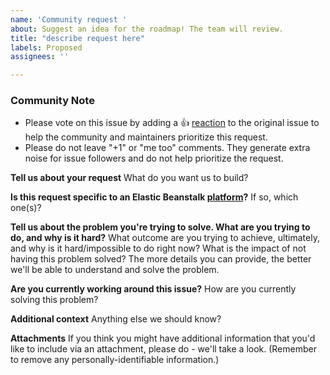 ```yaml
---
name: 'Community request '
about: Suggest an idea for the roadmap! The team will review.
title: "describe request here"
labels: Proposed
assignees: ''

---
```

<!--- Please keep this note for the community --->

### Community Note

* Please vote on this issue by adding a 👍 [reaction](https://blog.github.com/2016-03-10-add-reactions-to-pull-requests-issues-and-comments/) to the original issue to help the community and maintainers prioritize this request.
* Please do not leave "+1" or "me too" comments. They generate extra noise for issue followers and do not help prioritize the request.

<!--- Thank you for keeping this note for the community --->

**Tell us about your request**
What do you want us to build?

**Is this request specific to an Elastic Beanstalk [platform](https://docs.aws.amazon.com/elasticbeanstalk/latest/platforms/platforms-supported.html)?**
If so, which one(s)?

**Tell us about the problem you're trying to solve. What are you trying to do, and why is it hard?**
What outcome are you trying to achieve, ultimately, and why is it hard/impossible to do right now? What is the impact of not having this problem solved? The more details you can provide, the better we'll be able to understand and solve the problem.

**Are you currently working around this issue?**
How are you currently solving this problem?

**Additional context**
Anything else we should know?

**Attachments**
If you think you might have additional information that you'd like to include via an attachment, please do - we'll take a look. (Remember to remove any personally-identifiable information.)
